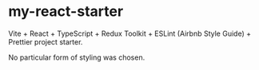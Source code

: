# my-react-starter

Vite + React + TypeScript + Redux Toolkit + ESLint (Airbnb Style Guide) + Prettier project starter.

No particular form of styling was chosen.
